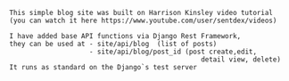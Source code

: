    This simple blog site was built on Harrison Kinsley video tutorial 
    (you can watch it here https://www.youtube.com/user/sentdex/videos)

    I have added base API functions via Django Rest Framework,
    they can be used at - site/api/blog  (list of posts)
                        - site/api/blog/post_id (post create,edit, 
                                                    detail view, delete)
    It runs as standard on the Django`s test server
